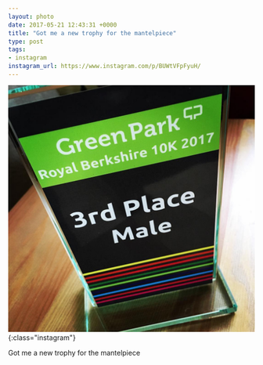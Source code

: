 ```yaml
---
layout: photo
date: 2017-05-21 12:43:31 +0000
title: "Got me a new trophy for the mantelpiece"
type: post
tags:
- instagram
instagram_url: https://www.instagram.com/p/BUWtVFpFyuH/
---
```


![Instagram - BUWtVFpFyuH](/img/BUWtVFpFyuH.jpg){:class="instagram"}

Got me a new trophy for the mantelpiece
